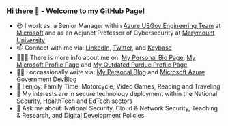 ### Hi there 👋 - Welcome to my GitHub Page!
- 😎 I work as: a Senior Manager within [Azure USGov Engineering Team](https://azure.microsoft.com/en-us/global-infrastructure/government/) at [Microsoft](https://www.microsoft.com/en-us/) and as an Adjunct Professor of Cybersecurity at [Marymount University](https://marymount.edu/)
- 📫 Connect with me via: [LinkedIn](https://www.linkedin.com/in/iwazirijr/), [Twitter](https://twitter.com/iwazirijr/), and [Keybase](https://keybase.io/iiwaziri/)
- 👷🏾‍♂️ There is more info about me on: [My Personal Bio Page](https://www.iwazirijr.com/bio), [My Microsoft Profile Page](https://devblogs.microsoft.com/azuregov/author/ibrahimwaziri/) and [My Outdated Purdue Profile Page](https://polytechnic.purdue.edu/profile/iwaziri)
- ✍🏾 I occassionally write via: [My Personal Blog](https://www.iwazirijr.com) and [Microsoft Azure Government DevBlog](https://devblogs.microsoft.com/azuregov/)
- 🎉 I enjoy: Family Time, Motorcycle, Video Games, Reading and Traveling
- 🔭 My interests are in secure technology deployment within the National Security, HealthTech and EdTech sectors
- 💬 Ask me about: National Security, Cloud & Network Security, Teaching & Research, and Digital Development Policies

<!--
**iwazirijr/iwazirijr** is a ✨ _special_ ✨ repository because its `README.md` (this file) appears on your GitHub profile.

Here are some ideas to get you started:

- 🔭 I’m currently working on ...
- 🌱 I’m currently learning ...
- 👯 I’m looking to collaborate on ...
- 🤔 I’m looking for help with ...
- 📫 How to reach me: ...
- 😄 Pronouns: ...
- ⚡ Fun fact: ...
- This is me 😄
- 🔭 I’m currently working on one of the many amazing @microsoft AzureGov projects 
🔭 I’m currently working on
💬 Ask me about Cybersecurity
-->
